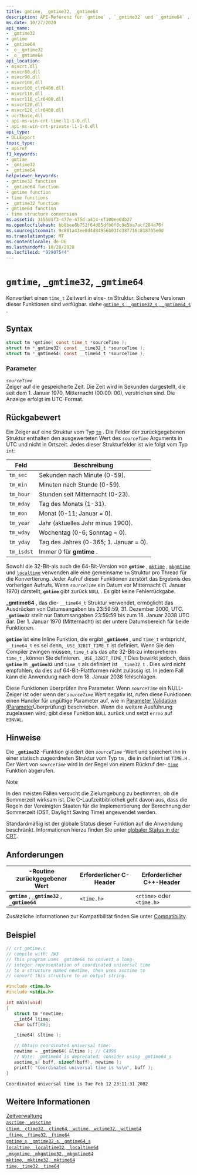 ```yaml
---
title: gmtime, _gmtime32, _gmtime64
description: API-Referenz für `gmtime` , `_gmtime32` und `_gmtime64` , die einen- `time_t` Wert in eine- `tm` Struktur konvertieren.
ms.date: 10/27/2020
api_name:
- _gmtime32
- gmtime
- _gmtime64
- _o__gmtime32
- _o__gmtime64
api_location:
- msvcrt.dll
- msvcr80.dll
- msvcr90.dll
- msvcr100.dll
- msvcr100_clr0400.dll
- msvcr110.dll
- msvcr110_clr0400.dll
- msvcr120.dll
- msvcr120_clr0400.dll
- ucrtbase.dll
- api-ms-win-crt-time-l1-1-0.dll
- api-ms-win-crt-private-l1-1-0.dll
api_type:
- DLLExport
topic_type:
- apiref
f1_keywords:
- gmtime
- _gmtime32
- _gmtime64
helpviewer_keywords:
- gmtime32 function
- _gmtime64 function
- gmtime function
- time functions
- _gmtime32 function
- gmtime64 function
- time structure conversion
ms.assetid: 315501f3-477e-475d-a414-ef100ee0db27
ms.openlocfilehash: bb8bee6b752f64d85dfb0f8c9e5ba7acf204a76f
ms.sourcegitcommit: 9c801a43ee0d4d84956b03fd387716c818705e0d
ms.translationtype: MT
ms.contentlocale: de-DE
ms.lasthandoff: 10/28/2020
ms.locfileid: "92907544"
---
```

# <a name="gmtime-_gmtime32-_gmtime64"></a>`gmtime`, `_gmtime32`, `_gmtime64`

Konvertiert einen `time_t` Zeitwert in eine- `tm` Struktur. Sicherere Versionen dieser Funktionen sind verfügbar. siehe [ `gmtime_s` , `_gmtime32_s` , `_gmtime64_s` ](gmtime-s-gmtime32-s-gmtime64-s.md).

## <a name="syntax"></a>Syntax

```C
struct tm *gmtime( const time_t *sourceTime );
struct tm *_gmtime32( const __time32_t *sourceTime );
struct tm *_gmtime64( const __time64_t *sourceTime );
```

### <a name="parameters"></a>Parameter

*`sourceTime`*\
Zeiger auf die gespeicherte Zeit. Die Zeit wird in Sekunden dargestellt, die seit dem 1. Januar 1970, Mitternacht (00:00: 00), verstrichen sind. Die Anzeige erfolgt im UTC-Format.

## <a name="return-value"></a>Rückgabewert

Ein Zeiger auf eine Struktur vom Typ [`tm`](../../c-runtime-library/standard-types.md) . Die Felder der zurückgegebenen Struktur enthalten den ausgewerteten Wert des *`sourceTime`* Arguments in UTC und nicht in Ortszeit. Jedes dieser Strukturfelder ist wie folgt vom Typ `int`:

|Feld|Beschreibung|
|-|-|
|`tm_sec`|Sekunden nach Minute (0-59).|
|`tm_min`|Minuten nach Stunde (0-59).|
|`tm_hour`|Stunden seit Mitternacht (0-23).|
|`tm_mday`|Tag des Monats (1-31).|
|`tm_mon`|Monat (0-11; Januar = 0).|
|`tm_year`|Jahr (aktuelles Jahr minus 1900).|
|`tm_wday`|Wochentag (0-6; Sonntag = 0).|
|`tm_yday`|Tag des Jahres (0-365; 1. Januar = 0).|
|`tm_isdst`|Immer 0 für **gmtime** .|

Sowohl die 32-Bit-als auch die 64-Bit-Version von **`gmtime`** , [`mktime`](mktime-mktime32-mktime64.md) , [`mkgmtime`](mkgmtime-mkgmtime32-mkgmtime64.md) und [`localtime`](localtime-localtime32-localtime64.md) verwenden alle eine gemeinsame `tm` Struktur pro Thread für die Konvertierung. Jeder Aufruf dieser Funktionen zerstört das Ergebnis des vorherigen Aufrufs. Wenn *`sourceTime`* ein Datum vor Mitternacht (1. Januar 1970) darstellt, **`gmtime`** gibt zurück `NULL` . Es gibt keine Fehlerrückgabe.

**_gmtime64** , das die- `__time64_t` Struktur verwendet, ermöglicht das Ausdrücken von Datumsangaben bis 23:59:59, 31. Dezember 3000, UTC. **`_gmtime32`** stellt nur Datumsangaben 23:59:59 bis zum 18. Januar 2038 UTC dar. Der 1. Januar 1970 (Mitternacht) ist der untere Datumsbereich für beide Funktionen.

**`gmtime`** ist eine Inline Funktion, die ergibt **`_gmtime64`** , und `time_t` entspricht, `__time64_t` es sei denn, `_USE_32BIT_TIME_T` ist definiert. Wenn Sie den Compiler zwingen müssen, `time_t` als das alte 32-Bit-zu interpretieren `time_t` , können Sie definieren. `_USE_32BIT_TIME_T` Dies bewirkt jedoch, dass **`gmtime`** in **`_gmtime32`** und `time_t` als definiert ist `__time32_t` . Dies wird nicht empfohlen, da dies auf 64-Bit-Plattformen nicht zulässig ist. In jedem Fall kann die Anwendung nach dem 18. Januar 2038 fehlschlagen.

Diese Funktionen überprüfen ihre Parameter. Wenn *`sourceTime`* ein NULL-Zeiger ist oder wenn der *`sourceTime`* Wert negativ ist, rufen diese Funktionen einen Handler für ungültige Parameter auf, wie in [Parameter Validation (Parameter](../../c-runtime-library/parameter-validation.md)Überprüfung) beschrieben. Wenn die weitere Ausführung zugelassen wird, gibt diese Funktion `NULL` zurück und setzt `errno` auf `EINVAL`.

## <a name="remarks"></a>Hinweise

Die **`_gmtime32`** -Funktion gliedert den *`sourceTime`* -Wert und speichert ihn in einer statisch zugeordneten Struktur vom Typ `tm` , die in definiert ist `TIME.H` . Der Wert von *`sourceTime`* wird in der Regel von einem Rückruf der- [`time`](time-time32-time64.md) Funktion abgerufen.

> [!NOTE]
> In den meisten Fällen versucht die Zielumgebung zu bestimmen, ob die Sommerzeit wirksam ist. Die C-Laufzeitbibliothek geht davon aus, dass die Regeln der Vereinigten Staaten für die Implementierung der Berechnung der Sommerzeit (DST, Daylight Saving Time) angewendet werden.

Standardmäßig ist der globale Status dieser Funktion auf die Anwendung beschränkt. Informationen hierzu finden Sie unter [globaler Status in der CRT](../global-state.md).

## <a name="requirements"></a>Anforderungen

|-Routine zurückgegebener Wert|Erforderlicher C-Header|Erforderlicher C++-Header|
|-------------|---------------------|-|
|**`gmtime`** , **`_gmtime32`** , **`_gmtime64`**|`<time.h>`| `<ctime>` oder `<time.h>`|

Zusätzliche Informationen zur Kompatibilität finden Sie unter [Compatibility](../../c-runtime-library/compatibility.md).

## <a name="example"></a>Beispiel

```C
// crt_gmtime.c
// compile with: /W3
// This program uses _gmtime64 to convert a long-
// integer representation of coordinated universal time
// to a structure named newtime, then uses asctime to
// convert this structure to an output string.

#include <time.h>
#include <stdio.h>

int main(void)
{
   struct tm *newtime;
   __int64 ltime;
   char buff[80];

   _time64( &ltime );

   // Obtain coordinated universal time:
   newtime = _gmtime64( &ltime ); // C4996
   // Note: _gmtime64 is deprecated; consider using _gmtime64_s
   asctime_s( buff, sizeof(buff), newtime );
   printf( "Coordinated universal time is %s\n", buff );
}
```

```Output
Coordinated universal time is Tue Feb 12 23:11:31 2002
```

## <a name="see-also"></a>Weitere Informationen

[Zeitverwaltung](../../c-runtime-library/time-management.md)\
[`asctime`, `_wasctime`](asctime-wasctime.md)\
[`ctime`, `_ctime32`, `_ctime64`, `_wctime`, `_wctime32`, `_wctime64`](ctime-ctime32-ctime64-wctime-wctime32-wctime64.md)\
[`_ftime`, `_ftime32`, `_ftime64`](ftime-ftime32-ftime64.md)\
[`gmtime_s`, `_gmtime32_s`, `_gmtime64_s`](gmtime-s-gmtime32-s-gmtime64-s.md)\
[`localtime`, `_localtime32`, `_localtime64`](localtime-localtime32-localtime64.md)\
[`_mkgmtime`, `_mkgmtime32`, `_mkgmtime64`](mkgmtime-mkgmtime32-mkgmtime64.md)\
[`mktime`, `_mktime32`, `_mktime64`](mktime-mktime32-mktime64.md)\
[`time`, `_time32`, `_time64`](time-time32-time64.md)
